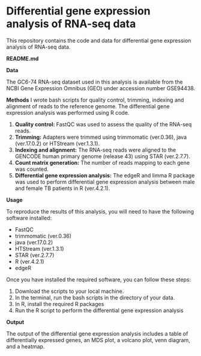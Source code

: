 # Differential gene expression analysis of RNA-seq data
This repository contains the code and data for differential gene expression analysis of RNA-seq data.

**README.md**

**Data**

The GC6-74 RNA-seq dataset used in this analysis is available from the NCBI Gene Expression Omnibus (GEO) under accession number GSE94438.

**Methods**
I wrote bash scripts for quality control, trimming, indexing and alignment of reads to the reference genome. The differential gene expression analysis was performed using R code.

1. **Quality control:** FastQC was used to assess the quality of the RNA-seq reads.
2. **Trimming:** Adapters were trimmed using trimmomatic (ver.0.36), java (ver.17.0.2) or HTStream (ver.1.3.1).
3. **Indexing and alignment:** The RNA-seq reads were aligned to the GENCODE human primary genome (release 43) using STAR (ver.2.7.7).
4. **Count matrix generation:** The number of reads mapping to each gene was counted.
5. **Differential gene expression analysis:** The edgeR and limma R package was used to perform differential gene expression analysis between male and female TB patients in R (ver.4.2.1).

**Usage**

To reproduce the results of this analysis, you will need to have the following software installed:

* FastQC
* trimmomatic (ver.0.36)
* java (ver.17.0.2)
* HTStream (ver.1.3.1)
* STAR (ver.2.7.7)
* R (ver.4.2.1)
* edgeR

Once you have installed the required software, you can follow these steps:

1. Download the scripts to your local machine.
2. In the terminal, run the bash scripts in the directory of your data.
3. In R, install the required R packages
4. Run the R script to perform the differential gene expression analysis

**Output**

The output of the differential gene expression analysis includes a table of differentially expressed genes, an MDS plot, a volcano plot, venn diagram, and a heatmap.


